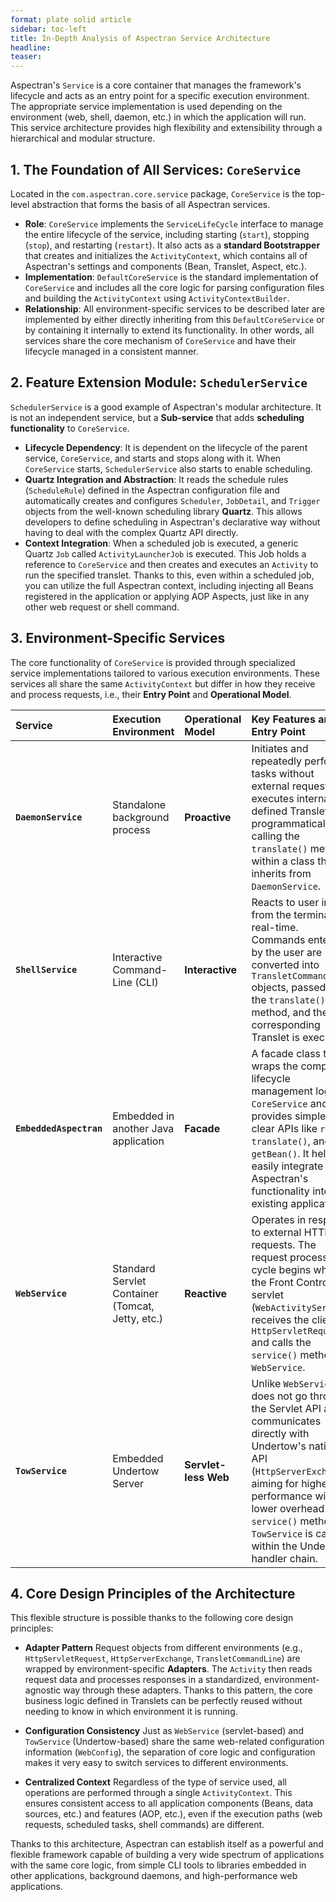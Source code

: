 ```yaml
---
format: plate solid article
sidebar: toc-left
title: In-Depth Analysis of Aspectran Service Architecture
headline:
teaser:
---
```


Aspectran's `Service` is a core container that manages the framework's lifecycle and acts as an entry point for a specific execution environment. The appropriate service implementation is used depending on the environment (web, shell, daemon, etc.) in which the application will run. This service architecture provides high flexibility and extensibility through a hierarchical and modular structure.

## 1. The Foundation of All Services: `CoreService`

Located in the `com.aspectran.core.service` package, `CoreService` is the top-level abstraction that forms the basis of all Aspectran services.

-   **Role**: `CoreService` implements the `ServiceLifeCycle` interface to manage the entire lifecycle of the service, including starting (`start`), stopping (`stop`), and restarting (`restart`). It also acts as a **standard Bootstrapper** that creates and initializes the `ActivityContext`, which contains all of Aspectran's settings and components (Bean, Translet, Aspect, etc.).
-   **Implementation**: `DefaultCoreService` is the standard implementation of `CoreService` and includes all the core logic for parsing configuration files and building the `ActivityContext` using `ActivityContextBuilder`.
-   **Relationship**: All environment-specific services to be described later are implemented by either directly inheriting from this `DefaultCoreService` or by containing it internally to extend its functionality. In other words, all services share the core mechanism of `CoreService` and have their lifecycle managed in a consistent manner.

## 2. Feature Extension Module: `SchedulerService`

`SchedulerService` is a good example of Aspectran's modular architecture. It is not an independent service, but a **Sub-service** that adds **scheduling functionality** to `CoreService`.

-   **Lifecycle Dependency**: It is dependent on the lifecycle of the parent service, `CoreService`, and starts and stops along with it. When `CoreService` starts, `SchedulerService` also starts to enable scheduling.
-   **Quartz Integration and Abstraction**: It reads the schedule rules (`ScheduleRule`) defined in the Aspectran configuration file and automatically creates and configures `Scheduler`, `JobDetail`, and `Trigger` objects from the well-known scheduling library **Quartz**. This allows developers to define scheduling in Aspectran's declarative way without having to deal with the complex Quartz API directly.
-   **Context Integration**: When a scheduled job is executed, a generic Quartz `Job` called `ActivityLauncherJob` is executed. This Job holds a reference to `CoreService` and then creates and executes an `Activity` to run the specified translet. Thanks to this, even within a scheduled job, you can utilize the full Aspectran context, including injecting all Beans registered in the application or applying AOP Aspects, just like in any other web request or shell command.

## 3. Environment-Specific Services

The core functionality of `CoreService` is provided through specialized service implementations tailored to various execution environments. These services all share the same `ActivityContext` but differ in how they receive and process requests, i.e., their **Entry Point** and **Operational Model**.

| Service | Execution Environment | Operational Model | Key Features and Entry Point |
| :--- | :--- | :--- | :--- |
| **`DaemonService`** | Standalone background process | **Proactive** | Initiates and repeatedly performs tasks without external requests. It executes internally defined Translets by programmatically calling the `translate()` method within a class that inherits from `DaemonService`. |
| **`ShellService`** | Interactive Command-Line (CLI) | **Interactive** | Reacts to user input from the terminal in real-time. Commands entered by the user are converted into `TransletCommandLine` objects, passed to the `translate()` method, and the corresponding Translet is executed. |
| **`EmbeddedAspectran`** | Embedded in another Java application | **Facade** | A facade class that wraps the complex lifecycle management logic of `CoreService` and provides simple and clear APIs like `run()`, `translate()`, and `getBean()`. It helps to easily integrate Aspectran's functionality into existing applications. |
| **`WebService`** | Standard Servlet Container (Tomcat, Jetty, etc.) | **Reactive** | Operates in response to external HTTP requests. The request processing cycle begins when the Front Controller servlet (`WebActivityServlet`) receives the client's `HttpServletRequest` and calls the `service()` method of `WebService`. |
| **`TowService`** | Embedded Undertow Server | **Servlet-less Web** | Unlike `WebService`, it does not go through the Servlet API and communicates directly with Undertow's native API (`HttpServerExchange`), aiming for higher performance with lower overhead. The `service()` method of `TowService` is called within the Undertow handler chain. |

## 4. Core Design Principles of the Architecture

This flexible structure is possible thanks to the following core design principles:

-   **Adapter Pattern**
    Request objects from different environments (e.g., `HttpServletRequest`, `HttpServerExchange`, `TransletCommandLine`) are wrapped by environment-specific **Adapters**. The `Activity` then reads request data and processes responses in a standardized, environment-agnostic way through these adapters. Thanks to this pattern, the core business logic defined in Translets can be perfectly reused without needing to know in which environment it is running.

-   **Configuration Consistency**
    Just as `WebService` (servlet-based) and `TowService` (Undertow-based) share the same web-related configuration information (`WebConfig`), the separation of core logic and configuration makes it very easy to switch services to different environments.

-   **Centralized Context**
    Regardless of the type of service used, all operations are performed through a single `ActivityContext`. This ensures consistent access to all application components (Beans, data sources, etc.) and features (AOP, etc.), even if the execution paths (web requests, scheduled tasks, shell commands) are different.

Thanks to this architecture, Aspectran can establish itself as a powerful and flexible framework capable of building a very wide spectrum of applications with the same core logic, from simple CLI tools to libraries embedded in other applications, background daemons, and high-performance web applications.
